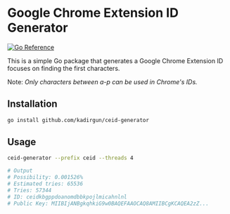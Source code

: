 # Google Chrome Extension ID Generator

[![Go Reference](https://pkg.go.dev/badge/github.com/kadirgun./ceid-generator.svg)](https://pkg.go.dev/github.com/kadirgun./ceid-generator)

This is a simple Go package that generates a Google Chrome Extension ID focuses on finding the first characters.

Note: _Only characters between a-p can be used in Chrome's IDs._

## Installation

```bash
go install github.com/kadirgun/ceid-generator
```

## Usage

```bash
ceid-generator --prefix ceid --threads 4

# Output
# Possibility: 0.001526%
# Estimated tries: 65536
# Tries: 57344
# ID: ceidkbgppdoanomdbbkpojlmicahnlnl
# Public Key: MIIBIjANBgkqhkiG9w0BAQEFAAOCAQ8AMIIBCgKCAQEA2zZ...
```
